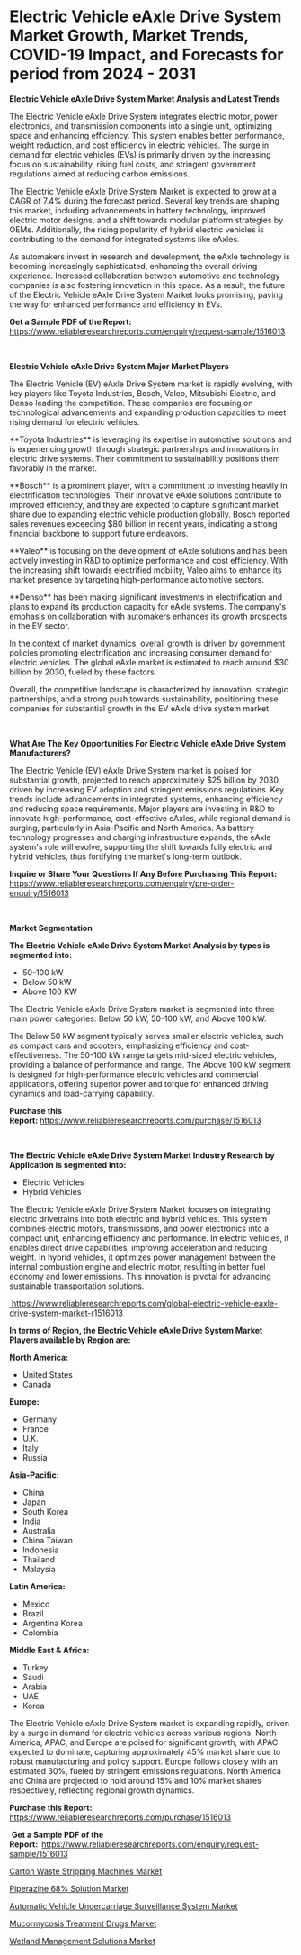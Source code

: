 <p><h1>Electric Vehicle eAxle Drive System Market Growth, Market Trends, COVID-19 Impact, and Forecasts for period from 2024 - 2031</h1></p><p><strong>Electric Vehicle eAxle Drive System Market Analysis and Latest Trends</strong></p>
<p><p>The Electric Vehicle eAxle Drive System integrates electric motor, power electronics, and transmission components into a single unit, optimizing space and enhancing efficiency. This system enables better performance, weight reduction, and cost efficiency in electric vehicles. The surge in demand for electric vehicles (EVs) is primarily driven by the increasing focus on sustainability, rising fuel costs, and stringent government regulations aimed at reducing carbon emissions.</p><p>The Electric Vehicle eAxle Drive System Market is expected to grow at a CAGR of 7.4% during the forecast period. Several key trends are shaping this market, including advancements in battery technology, improved electric motor designs, and a shift towards modular platform strategies by OEMs. Additionally, the rising popularity of hybrid electric vehicles is contributing to the demand for integrated systems like eAxles. </p><p>As automakers invest in research and development, the eAxle technology is becoming increasingly sophisticated, enhancing the overall driving experience. Increased collaboration between automotive and technology companies is also fostering innovation in this space. As a result, the future of the Electric Vehicle eAxle Drive System Market looks promising, paving the way for enhanced performance and efficiency in EVs.</p></p>
<p><strong>Get a Sample PDF of the Report:&nbsp;</strong> <a href="https://www.reliableresearchreports.com/enquiry/request-sample/1516013?utm_campaign=1616&utm_medium=2&utm_source=Github&utm_content=ia&utm_term=27102024&utm_id=electric-vehicle-eaxle-drive-system">https://www.reliableresearchreports.com/enquiry/request-sample/1516013</a></p>
<p>&nbsp;</p>
<p><strong>Electric Vehicle eAxle Drive System Major Market Players</strong></p>
<p><p>The Electric Vehicle (EV) eAxle Drive System market is rapidly evolving, with key players like Toyota Industries, Bosch, Valeo, Mitsubishi Electric, and Denso leading the competition. These companies are focusing on technological advancements and expanding production capacities to meet rising demand for electric vehicles.</p><p>**Toyota Industries** is leveraging its expertise in automotive solutions and is experiencing growth through strategic partnerships and innovations in electric drive systems. Their commitment to sustainability positions them favorably in the market.</p><p>**Bosch** is a prominent player, with a commitment to investing heavily in electrification technologies. Their innovative eAxle solutions contribute to improved efficiency, and they are expected to capture significant market share due to expanding electric vehicle production globally. Bosch reported sales revenues exceeding $80 billion in recent years, indicating a strong financial backbone to support future endeavors.</p><p>**Valeo** is focusing on the development of eAxle solutions and has been actively investing in R&D to optimize performance and cost efficiency. With the increasing shift towards electrified mobility, Valeo aims to enhance its market presence by targeting high-performance automotive sectors.</p><p>**Denso** has been making significant investments in electrification and plans to expand its production capacity for eAxle systems. The company's emphasis on collaboration with automakers enhances its growth prospects in the EV sector.</p><p>In the context of market dynamics, overall growth is driven by government policies promoting electrification and increasing consumer demand for electric vehicles. The global eAxle market is estimated to reach around $30 billion by 2030, fueled by these factors.</p><p>Overall, the competitive landscape is characterized by innovation, strategic partnerships, and a strong push towards sustainability, positioning these companies for substantial growth in the EV eAxle drive system market.</p></p>
<p>&nbsp;</p>
<p><strong>What Are The Key Opportunities For Electric Vehicle eAxle Drive System Manufacturers?</strong></p>
<p><p>The Electric Vehicle (EV) eAxle Drive System market is poised for substantial growth, projected to reach approximately $25 billion by 2030, driven by increasing EV adoption and stringent emissions regulations. Key trends include advancements in integrated systems, enhancing efficiency and reducing space requirements. Major players are investing in R&D to innovate high-performance, cost-effective eAxles, while regional demand is surging, particularly in Asia-Pacific and North America. As battery technology progresses and charging infrastructure expands, the eAxle system's role will evolve, supporting the shift towards fully electric and hybrid vehicles, thus fortifying the market's long-term outlook.</p></p>
<p><strong>Inquire or Share Your Questions If Any Before Purchasing This Report:</strong> <a href="https://www.reliableresearchreports.com/enquiry/pre-order-enquiry/1516013?utm_campaign=1616&utm_medium=2&utm_source=Github&utm_content=ia&utm_term=27102024&utm_id=electric-vehicle-eaxle-drive-system">https://www.reliableresearchreports.com/enquiry/pre-order-enquiry/1516013</a></p>
<p>&nbsp;</p>
<p><strong>Market Segmentation</strong></p>
<p><strong>The Electric Vehicle eAxle Drive System Market Analysis by types is segmented into:</strong></p>
<p><ul><li>50-100 kW</li><li>Below 50 kW</li><li>Above 100 KW</li></ul></p>
<p><p>The Electric Vehicle eAxle Drive System market is segmented into three main power categories: Below 50 kW, 50-100 kW, and Above 100 kW. </p><p>The Below 50 kW segment typically serves smaller electric vehicles, such as compact cars and scooters, emphasizing efficiency and cost-effectiveness. The 50-100 kW range targets mid-sized electric vehicles, providing a balance of performance and range. The Above 100 kW segment is designed for high-performance electric vehicles and commercial applications, offering superior power and torque for enhanced driving dynamics and load-carrying capability.</p></p>
<p><strong>Purchase this Report:&nbsp;</strong><a href="https://www.reliableresearchreports.com/purchase/1516013?utm_campaign=1616&utm_medium=2&utm_source=Github&utm_content=ia&utm_term=27102024&utm_id=electric-vehicle-eaxle-drive-system">https://www.reliableresearchreports.com/purchase/1516013</a></p>
<p>&nbsp;</p>
<p><strong>The Electric Vehicle eAxle Drive System Market Industry Research by Application is segmented into:</strong></p>
<p><ul><li>Electric Vehicles</li><li>Hybrid Vehicles</li></ul></p>
<p><p>The Electric Vehicle eAxle Drive System Market focuses on integrating electric drivetrains into both electric and hybrid vehicles. This system combines electric motors, transmissions, and power electronics into a compact unit, enhancing efficiency and performance. In electric vehicles, it enables direct drive capabilities, improving acceleration and reducing weight. In hybrid vehicles, it optimizes power management between the internal combustion engine and electric motor, resulting in better fuel economy and lower emissions. This innovation is pivotal for advancing sustainable transportation solutions.</p></p>
<p><a href="https://www.reliableresearchreports.com/global-electric-vehicle-eaxle-drive-system-market-r1516013?utm_campaign=1616&utm_medium=2&utm_source=Github&utm_content=ia&utm_term=27102024&utm_id=electric-vehicle-eaxle-drive-system">&nbsp;https://www.reliableresearchreports.com/global-electric-vehicle-eaxle-drive-system-market-r1516013</a></p>
<p><strong>In terms of Region, the Electric Vehicle eAxle Drive System Market Players available by Region are:</strong></p>
<p>
    <p> <strong> North America: </strong>
        <ul>
            <li>United States</li>
            <li>Canada</li>
        </ul>
        </p> 
    <p> <strong> Europe: </strong>
        <ul>
            <li>Germany</li>
            <li>France</li>
            <li>U.K.</li>
            <li>Italy</li>
            <li>Russia</li>
        </ul>
        </p> 
    <p> <strong> Asia-Pacific: </strong>
        <ul>
            <li>China</li>
            <li>Japan</li>
            <li>South Korea</li>
            <li>India</li>
            <li>Australia</li>
            <li>China Taiwan</li>
            <li>Indonesia</li>
            <li>Thailand</li>
            <li>Malaysia</li>
        </ul>
        </p> 
    <p> <strong> Latin America: </strong>
        <ul>
            <li>Mexico</li>
            <li>Brazil</li>
            <li>Argentina Korea</li>
            <li>Colombia</li>
        </ul>
        </p> 
    <p> <strong> Middle East & Africa: </strong>
        <ul>
            <li>Turkey</li>
            <li>Saudi</li>
            <li>Arabia</li>
            <li>UAE</li>
            <li>Korea</li>
        </ul>
    </p>
    </p>
<p><p>The Electric Vehicle eAxle Drive System market is expanding rapidly, driven by a surge in demand for electric vehicles across various regions. North America, APAC, and Europe are poised for significant growth, with APAC expected to dominate, capturing approximately 45% market share due to robust manufacturing and policy support. Europe follows closely with an estimated 30%, fueled by stringent emissions regulations. North America and China are projected to hold around 15% and 10% market shares respectively, reflecting regional growth dynamics.</p></p>
<p><strong>Purchase this Report: </strong><a href="https://www.reliableresearchreports.com/purchase/1516013?utm_campaign=1616&utm_medium=2&utm_source=Github&utm_content=ia&utm_term=27102024&utm_id=electric-vehicle-eaxle-drive-system">https://www.reliableresearchreports.com/purchase/1516013</a></p>
<p>&nbsp;<strong>Get a Sample PDF of the Report:&nbsp;&nbsp;</strong><a href="https://www.reliableresearchreports.com/enquiry/request-sample/1516013?utm_campaign=1616&utm_medium=2&utm_source=Github&utm_content=ia&utm_term=27102024&utm_id=electric-vehicle-eaxle-drive-system">https://www.reliableresearchreports.com/enquiry/request-sample/1516013</a></p>
<p><strong></strong></p>
<p><p><a href="https://www.linkedin.com/pulse/in-depth-analysis-global-carton-waste-stripping-machines-market-iwzgc?trk=public_post_embed_feed-article-content&utm_campaign=1616&utm_medium=2&utm_source=Github&utm_content=ia&utm_term=27102024&utm_id=electric-vehicle-eaxle-drive-system">Carton Waste Stripping Machines Market</a></p><p><a href="https://www.linkedin.com/pulse/global-piperazine-68-solution-market-pulse-trends-growth-lgfuc?trk=public_post_embed_feed-article-content&utm_campaign=1616&utm_medium=2&utm_source=Github&utm_content=ia&utm_term=27102024&utm_id=electric-vehicle-eaxle-drive-system">Piperazine 68% Solution Market</a></p><p><a href="https://github.com/AshikRahman665/Market-Research-Report-List-1/blob/main/automatic-vehicle-undercarriage-surveillance-system-market.md?utm_campaign=1616&utm_medium=2&utm_source=Github&utm_content=ia&utm_term=27102024&utm_id=electric-vehicle-eaxle-drive-system">Automatic Vehicle Undercarriage Surveillance System Market</a></p><p><a href="https://www.linkedin.com/pulse/emerging-trends-mucormycosis-treatment-drugs-market-xjxrc?utm_campaign=1616&utm_medium=2&utm_source=Github&utm_content=ia&utm_term=27102024&utm_id=electric-vehicle-eaxle-drive-system">Mucormycosis Treatment Drugs Market</a></p><p><a href="https://www.linkedin.com/pulse/comprehensive-wetland-management-solutions-market-report-qs1fc?trk=public_post_embed_feed-article-content&utm_campaign=1616&utm_medium=2&utm_source=Github&utm_content=ia&utm_term=27102024&utm_id=electric-vehicle-eaxle-drive-system">Wetland Management Solutions Market</a></p></p>